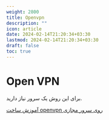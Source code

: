 ```yaml
---
weight: 2800
title: Openvpn
description: ""
icon: article
date: 2024-02-14T21:20:34+03:30
lastmod: 2024-02-14T21:20:34+03:30
draft: false
toc: true
---
```

# Open VPN

برای این روش یک سرور نیاز دارید.

[آموزش ساخت openvpn روی سرور مجازی](https://www.youtube.com/watch?v=X8GOExnqPCY)
